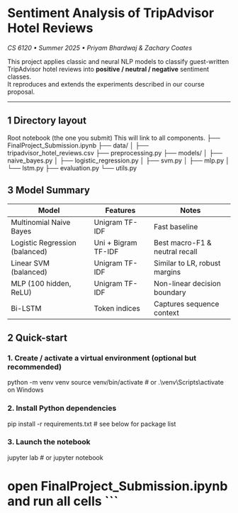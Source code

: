 # Sentiment Analysis of TripAdvisor Hotel Reviews  
_CS 6120 • Summer 2025 • Priyam Bhardwaj & Zachary Coates_

This project applies classic and neural NLP models to classify guest-written TripAdvisor hotel reviews into **positive / neutral / negative** sentiment classes.  
It reproduces and extends the experiments described in our course proposal.

---

## 1  Directory layout
Root notebook (the one you submit)
This will link to all components.
├── FinalProject_Submission.ipynb
├── data/
│   ├── tripadvisor_hotel_reviews.csv
├── preprocessing.py
├── models/
│   ├── naive_bayes.py
│   ├── logistic_regression.py
│   ├── svm.py
│   ├── mlp.py
│   └── lstm.py
├── evaluation.py
└── utils.py


## 3  Model Summary 

| Model                          | Features            | Notes                          |
| ------------------------------ | ------------------- | ------------------------------ |
| Multinomial Naive Bayes        | Unigram TF-IDF      | Fast baseline                  |
| Logistic Regression (balanced) | Uni + Bigram TF-IDF | Best macro-F1 & neutral recall |
| Linear SVM (balanced)          | Unigram TF-IDF      | Similar to LR, robust margins  |
| MLP (100 hidden, ReLU)         | Unigram TF-IDF      | Non-linear decision boundary   |
| Bi-LSTM                        | Token indices       | Captures sequence context      |


## 2  Quick-start

### 1. Create / activate a virtual environment (optional but recommended)
python -m venv venv
source venv/bin/activate          # or .\venv\Scripts\activate on Windows

### 2. Install Python dependencies
pip install -r requirements.txt   # see below for package list

### 3. Launch the notebook
jupyter lab         # or jupyter notebook
# open FinalProject_Submission.ipynb and run all cells ```


